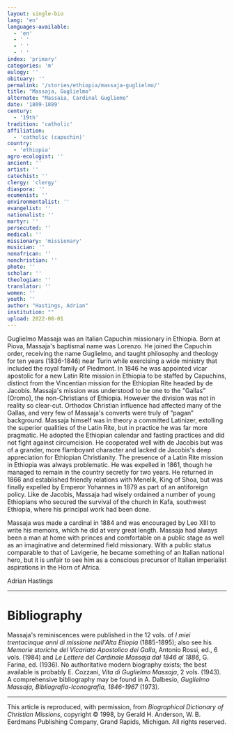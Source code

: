 ```yaml
---
layout: single-bio
lang: 'en'
languages-available:
  - 'en'
  - ' '
  - ' '
  - ' '
index: 'primary'
categories: 'm'
eulogy: ''
obituary: ''
permalink: '/stories/ethiopia/massaja-guglielmo/'
title: "Massaja, Guglielmo"
alternate: "Massaia, Cardinal Gugliemo"
date: '1809-1889'
century:
  - '19th'
tradition: 'catholic'
affiliation:
  - 'catholic (capuchin)'
country:
  - 'ethiopia'
agro-ecologist: ''
ancient: ''
artist: ''
catechist: ''
clergy: 'clergy'
diaspora: ''
ecumenist: ''
environmentalist: ''
evangelist: ''
nationalist: ''
martyr: ''
persecuted: ''
medical: ''
missionary: 'missionary'
musician: ''
nonafrican: ''
nonchristian: ''
photo: ''
scholar: ''
theologian: ''
translator: ''
women: ''
youth: ''
author: "Hastings, Adrian"
institution: ""
upload: 2022-08-01
---
```




Guglielmo Massaja was an Italian Capuchin missionary in Ethiopia. Born at Piova, Massaja's baptismal name was Lorenzo. He joined the Capuchin order, receiving the name Guglielmo, and taught philosophy and theology for ten years (1836-1846) near Turin while exercising a wide ministry that included the royal family of Piedmont. In 1846 he was appointed vicar apostolic for a new Latin Rite mission in Ethiopia to be staffed by Capuchins, distinct from the Vincentian mission for the Ethiopian Rite headed by de Jacobis. Massaja's mission was understood to be one to the "Gallas” (Oromo), the non-Christians of Ethiopia. However the division was not in reality so clear-cut. Orthodox Christian influence had affected many of the Gallas, and very few of Massaja's converts were truly of “pagan” background. Massaja himself was in theory a committed Latinizer, extolling the superior qualities of the Latin Rite, but in practice he was far more pragmatic. He adopted the Ethiopian calendar and fasting practices and did not fight against circumcision. He cooperated well with de Jacobis but was of a grander, more flamboyant character and lacked de Jacobis's deep appreciation for Ethiopian Christianity. The presence of a Latin Rite mission in Ethiopia was always problematic. He was expelled in 1861, though he managed to remain in the country secretly for two years. He returned in 1866 and established friendly relations with Menelik, King of Shoa, but was finally expelled by Emperor Yohannes in 1879 as part of an antiforeign policy. Like de Jacobis, Massaja had wisely ordained a number of young Ethiopians who secured the survival of the church in Kafa, southwest Ethiopia, where his principal work had been done.

Massaja was made a cardinal in 1884 and was encouraged by Leo XIII to write his memoirs, which he did at very great length. Massaja had always been a man at home with princes and comfortable on a public stage as well as an imaginative and determined field missionary. With a public status comparable to that of Lavigerie, he became something of an Italian national hero, but it is unfair to see him as a conscious precursor of Italian imperialist aspirations in the Horn of Africa.

Adrian Hastings

---

# Bibliography

Massaja's reminiscences were published in the 12 vols. of *I miei trentacinque anni di missione nell'Alta Etiopia* (1885-1895); also see his *Memorie storiche del Vicariato Apostolico dei Galla*, Antonio Rossi, ed., 6 vols. (1984) and *Le Lettere del Cardinale Massaja dal 1846 al 1886*, G. Farina, ed. (1936). No authoritative modern biography exists; the best available is probably E. Cozzani, *Vita di Guglielmo Massaja*, 2 vols. (1943). A comprehensive bibliography may be found in A. Dalbesio, *Guglielmo Massaja, Bibliografia-Iconografia, 1846-1967* (1973).

---

This article is reproduced, with permission, from *Biographical Dictionary of Christian Missions*, copyright © 1998, by Gerald H. Anderson, W. B. Eerdmans Publishing Company, Grand Rapids, Michigan. All rights reserved.
